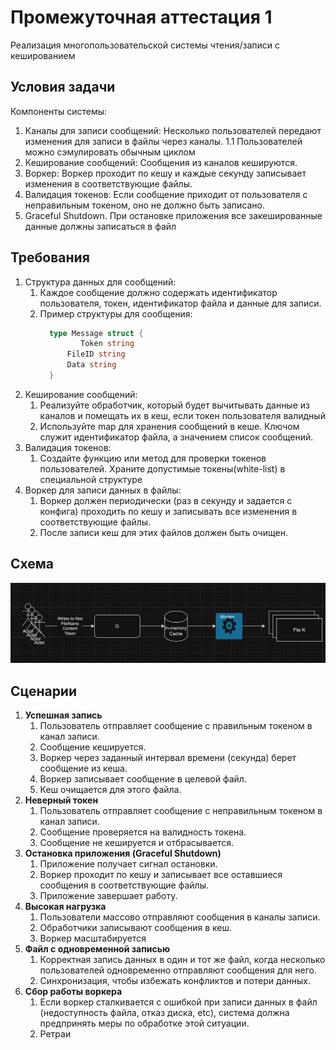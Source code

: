 # Промежуточная аттестация 1

Реализация многопользовательской системы чтения/записи с кешированием

## Условия задачи

Компоненты системы:

1. Каналы для записи сообщений: Несколько пользователей передают
   изменения для записи в файлы через каналы. 1.1 Пользователей можно
   сэмулировать обычным циклом
2. Кеширование сообщений: Сообщения из каналов кешируются.
3. Воркер: Воркер проходит по кешу и каждые секунду записывает
   изменения в соответствующие файлы.
4. Валидация токенов: Если сообщение приходит от пользователя с
   неправильным токеном, оно не должно быть записано.
5. Graceful Shutdown. При остановке приложения все закешированные
   данные должны записаться в файл

## Требования

1. Структура данных для сообщений:
    1. Каждое сообщение должно содержать идентификатор
       пользователя, токен, идентификатор файла и данные для записи.
    2. Пример структуры для сообщения:
       ```go
         type Message struct {
	            Token string
             FileID string
             Data string
         }
       ```
2. Кеширование сообщений:
    1. Реализуйте обработчик, который будет вычитывать данные из
       каналов и помещать их в кеш, если токен пользователя валидный
    2. Используйте map для хранения сообщений в кеше. Ключом служит
       идентификатор файла, а значением список сообщений.
3. Валидация токенов:
    1. Создайте функцию или метод для проверки токенов
       пользователей. Храните допустимые токены(white-list) в
       специальной структуре
4. Воркер для записи данных в файлы:
    1. Воркер должен периодически (раз в секунду и задается с конфига)
       проходить по кешу и записывать все изменения в
       соответствующие файлы.
    2. После записи кеш для этих файлов должен быть очищен.

## Cхема

![scheme.png](scheme.png)

## Cценарии

1. **Успешная запись**
    1. Пользователь отправляет сообщение с правильным токеном в канал записи.
    2. Сообщение кешируется.
    3. Воркер через заданный интервал времени (секунда) берет сообщение из кеша.
    4. Воркер записывает сообщение в целевой файл.
    5. Кеш очищается для этого файла.
2. **Неверный токен**
    1. Пользователь отправляет сообщение с неправильным токеном в канал записи.
    2. Сообщение проверяется на валидность токена.
    3. Сообщение не кешируется и отбрасывается.
3. **Остановка приложения (Graceful Shutdown)**
    1. Приложение получает сигнал остановки.
    2. Воркер проходит по кешу и записывает все оставшиеся сообщения в соответствующие файлы.
    3. Приложение завершает работу.
4. **Высокая нагрузка**
    1. Пользователи массово отправляют сообщения в каналы записи.
    2. Обработчики записывают сообщения в кеш.
    3. Воркер масштабируется
5. **Файл с одновременной записью**
    1. Корректная запись данных в один и тот же файл, когда несколько пользователей одновременно отправляют сообщения
       для него.
    2. Синхронизация, чтобы избежать конфликтов и потери данных.
6. **Сбор работы воркера**
    1. Если воркер сталкивается с ошибкой при записи данных в файл (недоступность файла, отказ диска, etc), система
       должна предпринять меры по обработке этой ситуации.
    2. Ретраи